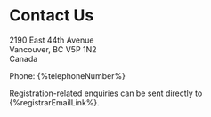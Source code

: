 # Contact Us

2190 East 44th Avenue  
Vancouver, BC  V5P 1N2  
Canada  

Phone: {%telephoneNumber%}

Registration-related enquiries can be sent directly to {%registrarEmailLink%}.